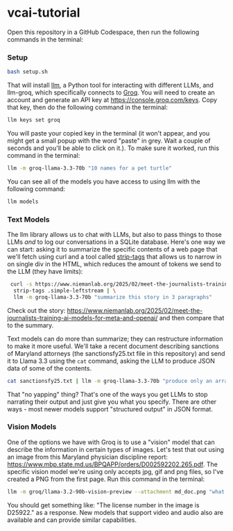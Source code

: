 # vcai-tutorial

Open this repository in a GitHub Codespace, then run the following commands in the terminal:

### Setup

```bash
bash setup.sh
```

That will install [llm](https://llm.datasette.io/en/stable/), a Python tool for interacting with different LLMs, and llm-groq, which specifically connects to [Groq](https://groq.com/). You will need to create an account and generate an API key at https://console.groq.com/keys. Copy that key, then do the following command in the terminal:

```bash
llm keys set groq
```

You will paste your copied key in the terminal (it won't appear, and you might get a small popup with the word "paste" in grey. Wait a couple of seconds and you'll be able to click on it.). To make sure it worked, run this command in the terminal:

```bash
llm -m groq-llama-3.3-70b "10 names for a pet turtle"
```

You can see all of the models you have access to using llm with the following command:

```bash
llm models
```

### Text Models

The llm library allows us to chat with LLMs, but also to pass things to those LLMs _and_ to log our conversations in a SQLite database. Here's one way we can start: asking it to summarize the specific contents of a web page that we'll fetch using curl and a tool called [strip-tags](https://github.com/simonw/strip-tags) that allows us to narrow in on single div in the HTML, which reduces the amount of tokens we send to the LLM (they have limits):

```bash
 curl -s https://www.niemanlab.org/2025/02/meet-the-journalists-training-ai-models-for-meta-and-openai/ | \
  strip-tags .simple-leftstream | \
  llm -m groq-llama-3.3-70b "summarize this story in 3 paragraphs"
```

Check out the story: https://www.niemanlab.org/2025/02/meet-the-journalists-training-ai-models-for-meta-and-openai/ and then compare that to the summary.

Text models can do more than summarize; they can restructure information to make it more useful. We'll take a recent document describing sanctions of Maryland attorneys (the sanctionsfy25.txt file in this repository) and send it to Llama 3.3 using the `cat` command, asking the LLM to produce JSON data of some of the contents.

```bash
cat sanctionsfy25.txt | llm -m groq-llama-3.3-70b "produce only an array of JSON objects based on the text with the following keys: name, sanction, date, description. The date should be in the yyyy-mm-dd format. No yapping." 
```

That "no yapping" thing? That's one of the ways you get LLMs to stop narrating their output and just give you what you specify. There are other ways - most newer models support "structured output" in JSON format.

### Vision Models

One of the options we have with Groq is to use a "vision" model that can describe the information in certain types of images. Let's test that out using an image from this Maryland physician discipline report: https://www.mbp.state.md.us/BPQAPP/orders/D002592202.265.pdf. The specific vision model we're using only accepts jpg, gif and png files, so I've created a PNG from the first page. Run this command in the terminal:

```bash
llm -m groq/llama-3.2-90b-vision-preview --attachment md_doc.png "what is the license number from this image?"
```

You should get something like: "The license number in the image is D25922." as a response. New models that support video and audio also are available and can provide similar capabilities.
